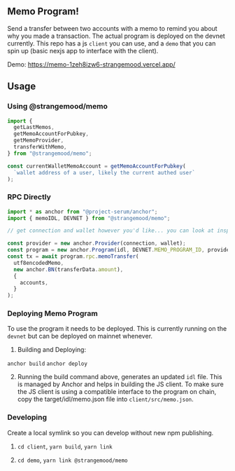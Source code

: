 ## Memo Program!

Send a transfer between two accounts with a memo to remind you about why you made a transaction. The actual program is deployed on the devnet currently. This repo has a js `client` you can use, and a `demo` that you can spin up (basic nexjs app to interface with the client).

Demo: https://memo-1zeh8izw6-strangemood.vercel.app/

## Usage

### Using @strangemood/memo

```js
import {
  getLastMemos,
  getMemoAccountForPubkey,
  getMemoProvider,
  transferWithMemo,
} from "@strangemood/memo";

const currentWalletMemoAccount = getMemoAccountForPubkey(
  `wallet address of a user, likely the current authed user`
);
```

### RPC Directly

```js
import * as anchor from "@project-serum/anchor";
import { memoIDL, DEVNET } from "@strangemood/memo";

// get connection and wallet however you'd like... you can look at inspo in demo/MemoExample.tsx

const provider = new anchor.Provider(connection, wallet);
const program = new anchor.Program(idl, DEVNET.MEMO_PROGRAM_ID, provider);
const tx = await program.rpc.memoTransfer(
  utf8encodedMemo,
  new anchor.BN(transferData.amount),
  {
    accounts,
  }
);
```

### Deploying Memo Program

To use the program it needs to be deployed. This is currently running on the `devnet` but can be deployed on mainnet whenever.

1. Building and Deploying:

`anchor build`
`anchor deploy`

2. Running the build command above, generates an updated `idl` file. This is managed by Anchor and helps in building the JS client. To make sure the JS client is using a compatible interface to the program on chain, copy the target/idl/memo.json file into `client/src/memo.json`.

### Developing

Create a local symlink so you can develop without new npm publishing.

1. `cd client`, `yarn build`, `yarn link`

2. `cd demo`, `yarn link @strangemood/memo`
